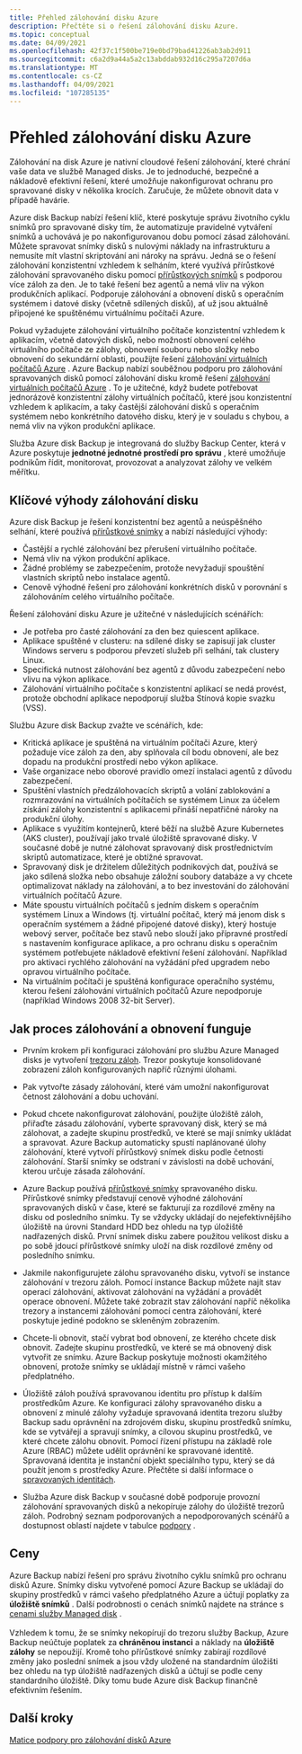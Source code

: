 ```yaml
---
title: Přehled zálohování disku Azure
description: Přečtěte si o řešení zálohování disku Azure.
ms.topic: conceptual
ms.date: 04/09/2021
ms.openlocfilehash: 42f37c1f500be719e0bd79bad41226ab3ab2d911
ms.sourcegitcommit: c6a2d9a44a5a2c13abddab932d16c295a7207d6a
ms.translationtype: MT
ms.contentlocale: cs-CZ
ms.lasthandoff: 04/09/2021
ms.locfileid: "107285135"
---
```

# <a name="overview-of-azure-disk-backup"></a>Přehled zálohování disku Azure

Zálohování na disk Azure je nativní cloudové řešení zálohování, které chrání vaše data ve službě Managed disks. Je to jednoduché, bezpečné a nákladově efektivní řešení, které umožňuje nakonfigurovat ochranu pro spravované disky v několika krocích. Zaručuje, že můžete obnovit data v případě havárie.

Azure disk Backup nabízí řešení klíč, které poskytuje správu životního cyklu snímků pro spravované disky tím, že automatizuje pravidelné vytváření snímků a uchovává je po nakonfigurovanou dobu pomocí zásad zálohování. Můžete spravovat snímky disků s nulovými náklady na infrastrukturu a nemusíte mít vlastní skriptování ani nároky na správu. Jedná se o řešení zálohování konzistentní vzhledem k selháním, které využívá přírůstkové zálohování spravovaného disku pomocí [přírůstkových snímků](../virtual-machines/disks-incremental-snapshots.md) s podporou více záloh za den. Je to také řešení bez agentů a nemá vliv na výkon produkčních aplikací. Podporuje zálohování a obnovení disků s operačním systémem i datové disky (včetně sdílených disků), ať už jsou aktuálně připojené ke spuštěnému virtuálnímu počítači Azure.

Pokud vyžadujete zálohování virtuálního počítače konzistentní vzhledem k aplikacím, včetně datových disků, nebo možností obnovení celého virtuálního počítače ze zálohy, obnovení souboru nebo složky nebo obnovení do sekundární oblasti, použijte řešení [zálohování virtuálních počítačů Azure](backup-azure-vms-introduction.md) . Azure Backup nabízí souběžnou podporu pro zálohování spravovaných disků pomocí zálohování disku kromě řešení [zálohování virtuálních počítačů Azure](./backup-azure-vms-introduction.md) . To je užitečné, když budete potřebovat jednorázově konzistentní zálohy virtuálních počítačů, které jsou konzistentní vzhledem k aplikacím, a taky častější zálohování disků s operačním systémem nebo konkrétního datového disku, který je v souladu s chybou, a nemá vliv na výkon produkční aplikace.

Služba Azure disk Backup je integrovaná do služby Backup Center, která v Azure poskytuje **jednotné jednotné prostředí pro správu** , které umožňuje podnikům řídit, monitorovat, provozovat a analyzovat zálohy ve velkém měřítku.

## <a name="key-benefits-of-disk-backup"></a>Klíčové výhody zálohování disku

Azure disk Backup je řešení konzistentní bez agentů a neúspěšného selhání, které používá [přírůstkové snímky](../virtual-machines/disks-incremental-snapshots.md) a nabízí následující výhody:

- Častější a rychlé zálohování bez přerušení virtuálního počítače.
- Nemá vliv na výkon produkční aplikace.
- Žádné problémy se zabezpečením, protože nevyžadují spouštění vlastních skriptů nebo instalace agentů.
- Cenově výhodné řešení pro zálohování konkrétních disků v porovnání s zálohováním celého virtuálního počítače.

Řešení zálohování disku Azure je užitečné v následujících scénářích:

- Je potřeba pro časté zálohování za den bez quiescent aplikace.
- Aplikace spuštěné v clusteru: na sdílené disky se zapisují jak cluster Windows serveru s podporou převzetí služeb při selhání, tak clustery Linux.
- Specifická nutnost zálohování bez agentů z důvodu zabezpečení nebo vlivu na výkon aplikace.
- Zálohování virtuálního počítače s konzistentní aplikací se nedá provést, protože obchodní aplikace nepodporují služba Stínová kopie svazku (VSS).

Službu Azure disk Backup zvažte ve scénářích, kde:

- Kritická aplikace je spuštěná na virtuálním počítači Azure, který požaduje více záloh za den, aby splňovala cíl bodu obnovení, ale bez dopadu na produkční prostředí nebo výkon aplikace.
- Vaše organizace nebo oborové pravidlo omezí instalaci agentů z důvodu zabezpečení.
- Spuštění vlastních předzálohovacích skriptů a volání zablokování a rozmrazování na virtuálních počítačích se systémem Linux za účelem získání zálohy konzistentní s aplikacemi přináší nepatřičné nároky na produkční úlohy.
- Aplikace s využitím kontejnerů, které běží na službě Azure Kubernetes (AKS cluster), používají jako trvalé úložiště spravované disky. V současné době je nutné zálohovat spravovaný disk prostřednictvím skriptů automatizace, které je obtížné spravovat.
- Spravovaný disk je držitelem důležitých podnikových dat, používá se jako sdílená složka nebo obsahuje záložní soubory databáze a vy chcete optimalizovat náklady na zálohování, a to bez investování do zálohování virtuálních počítačů Azure.
- Máte spoustu virtuálních počítačů s jedním diskem s operačním systémem Linux a Windows (tj. virtuální počítač, který má jenom disk s operačním systémem a žádné připojené datové disky), který hostuje webový server, počítače bez stavů nebo slouží jako přípravné prostředí s nastavením konfigurace aplikace, a pro ochranu disku s operačním systémem potřebujete nákladově efektivní řešení zálohování. Například pro aktivaci rychlého zálohování na vyžádání před upgradem nebo opravou virtuálního počítače.
- Na virtuálním počítači je spuštěná konfigurace operačního systému, kterou řešení zálohování virtuálních počítačů Azure nepodporuje (například Windows 2008 32-bit Server).

## <a name="how-the-backup-and-restore-process-works"></a>Jak proces zálohování a obnovení funguje

- Prvním krokem při konfiguraci zálohování pro službu Azure Managed disks je vytvoření [trezoru záloh](backup-vault-overview.md). Trezor poskytuje konsolidované zobrazení záloh konfigurovaných napříč různými úlohami.

- Pak vytvořte zásady zálohování, které vám umožní nakonfigurovat četnost zálohování a dobu uchování.

- Pokud chcete nakonfigurovat zálohování, použijte úložiště záloh, přiřaďte zásadu zálohování, vyberte spravovaný disk, který se má zálohovat, a zadejte skupinu prostředků, ve které se mají snímky ukládat a spravovat. Azure Backup automaticky spustí naplánované úlohy zálohování, které vytvoří přírůstkový snímek disku podle četnosti zálohování. Starší snímky se odstraní v závislosti na době uchování, kterou určuje zásada zálohování.

- Azure Backup používá [přírůstkové snímky](../virtual-machines/disks-incremental-snapshots.md#restrictions) spravovaného disku. Přírůstkové snímky představují cenově výhodné zálohování spravovaných disků v čase, které se fakturují za rozdílové změny na disku od posledního snímku. Ty se vždycky ukládají do nejefektivnějšího úložiště na úrovni Standard HDD bez ohledu na typ úložiště nadřazených disků. První snímek disku zabere použitou velikost disku a po sobě jdoucí přírůstkové snímky uloží na disk rozdílové změny od posledního snímku.

- Jakmile nakonfigurujete zálohu spravovaného disku, vytvoří se instance zálohování v trezoru záloh. Pomocí instance Backup můžete najít stav operací zálohování, aktivovat zálohování na vyžádání a provádět operace obnovení. Můžete také zobrazit stav zálohování napříč několika trezory a instancemi zálohování pomocí centra zálohování, které poskytuje jediné podokno se skleněným zobrazením.

- Chcete-li obnovit, stačí vybrat bod obnovení, ze kterého chcete disk obnovit. Zadejte skupinu prostředků, ve které se má obnovený disk vytvořit ze snímku. Azure Backup poskytuje možnosti okamžitého obnovení, protože snímky se ukládají místně v rámci vašeho předplatného.

- Úložiště záloh používá spravovanou identitu pro přístup k dalším prostředkům Azure. Ke konfiguraci zálohy spravovaného disku a obnovení z minulé zálohy vyžaduje spravovaná identita trezoru služby Backup sadu oprávnění na zdrojovém disku, skupinu prostředků snímku, kde se vytvářejí a spravují snímky, a cílovou skupinu prostředků, ve které chcete zálohu obnovit. Pomocí řízení přístupu na základě role Azure (RBAC) můžete udělit oprávnění ke spravované identitě. Spravovaná identita je instanční objekt speciálního typu, který se dá použít jenom s prostředky Azure. Přečtěte si další informace o [spravovaných identitách](../active-directory/managed-identities-azure-resources/overview.md).

- Služba Azure disk Backup v současné době podporuje provozní zálohování spravovaných disků a nekopíruje zálohy do úložiště trezorů záloh. Podrobný seznam podporovaných a nepodporovaných scénářů a dostupnost oblastí najdete v tabulce [podpory](disk-backup-support-matrix.md) .

## <a name="pricing"></a>Ceny

Azure Backup nabízí řešení pro správu životního cyklu snímků pro ochranu disků Azure. Snímky disku vytvořené pomocí Azure Backup se ukládají do skupiny prostředků v rámci vašeho předplatného Azure a účtují poplatky za **úložiště snímků** . Další podrobnosti o cenách snímků najdete na stránce s [cenami služby Managed disk](https://azure.microsoft.com/pricing/details/managed-disks/) .<br></br>Vzhledem k tomu, že se snímky nekopírují do trezoru služby Backup, Azure Backup neúčtuje poplatek za **chráněnou instanci** a náklady na **úložiště zálohy** se nepoužijí. Kromě toho přírůstkové snímky zabírají rozdílové změny jako poslední snímek a jsou vždy uložené na standardním úložišti bez ohledu na typ úložiště nadřazených disků a účtují se podle ceny standardního úložiště. Díky tomu bude Azure disk Backup finančně efektivním řešením.

## <a name="next-steps"></a>Další kroky

[Matice podpory pro zálohování disků Azure](disk-backup-support-matrix.md)
